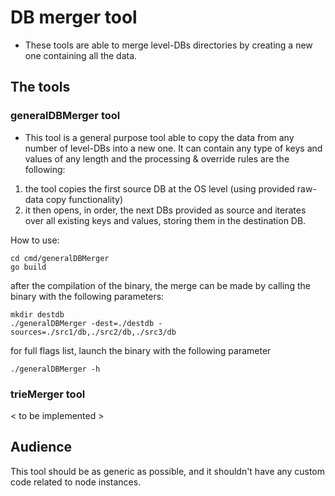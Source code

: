 # DB merger tool

- These tools are able to merge level-DBs directories by creating a new one containing all the data.

## The tools
### generalDBMerger tool

- This tool is a general purpose tool able to copy the data from any number of level-DBs into a new one.
It can contain any type of keys and values of any length and the processing & override rules are the following:
1. the tool copies the first source DB at the OS level (using provided raw-data copy functionality)
2. it then opens, in order, the next DBs provided as source and iterates over all existing keys and values, 
storing them in the destination DB.

How to use:

```
cd cmd/generalDBMerger
go build
```

after the compilation of the binary, the merge can be made by calling the binary with the following parameters:

```
mkdir destdb
./generalDBMerger -dest=./destdb -sources=./src1/db,./src2/db,./src3/db
```

for full flags list, launch the binary with the following parameter

```
./generalDBMerger -h
```

### trieMerger tool

< to be implemented >

## Audience

This tool should be as generic as possible, and it shouldn't have any custom code related to node instances.
